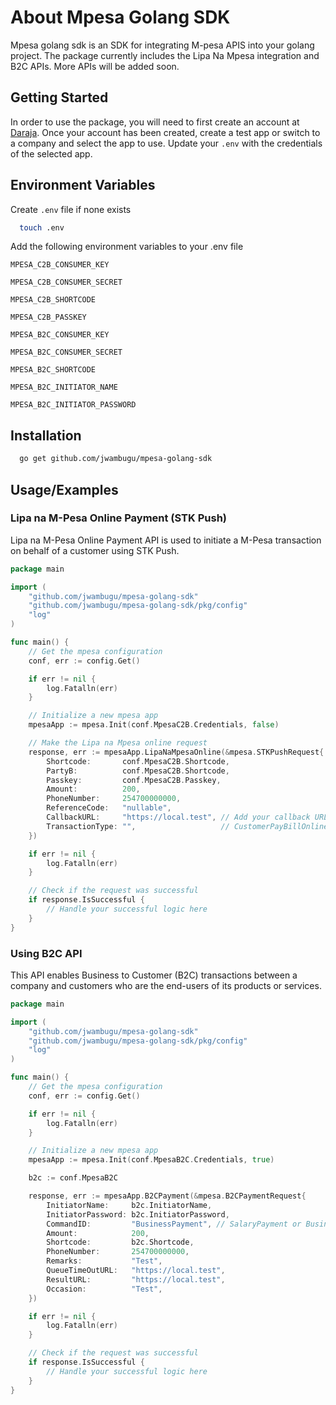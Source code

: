# About Mpesa Golang SDK

Mpesa golang sdk is an SDK for integrating M-pesa APIS into your golang project. The package currently includes the Lipa
Na Mpesa integration and B2C APIs. More APIs will be added soon.

## Getting Started

In order to use the package, you will need to first create an account at [Daraja](https://developer.safaricom.co.ke).
Once your account has been created, create a test app or switch to a company and select the app to use. Update
your `.env` with the credentials of the selected app.

## Environment Variables

Create `.env` file if none exists

```bash
  touch .env
```

Add the following environment variables to your .env file

`MPESA_C2B_CONSUMER_KEY`

`MPESA_C2B_CONSUMER_SECRET`

`MPESA_C2B_SHORTCODE`

`MPESA_C2B_PASSKEY`

`MPESA_B2C_CONSUMER_KEY`

`MPESA_B2C_CONSUMER_SECRET`

`MPESA_B2C_SHORTCODE`

`MPESA_B2C_INITIATOR_NAME`

`MPESA_B2C_INITIATOR_PASSWORD`

## Installation

```bash 
  go get github.com/jwambugu/mpesa-golang-sdk
```

## Usage/Examples

### Lipa na M-Pesa Online Payment (STK Push)

Lipa na M-Pesa Online Payment API is used to initiate a M-Pesa transaction on behalf of a customer using STK Push.

```go
package main

import (
	"github.com/jwambugu/mpesa-golang-sdk"
	"github.com/jwambugu/mpesa-golang-sdk/pkg/config"
	"log"
)

func main() {
	// Get the mpesa configuration
	conf, err := config.Get()

	if err != nil {
		log.Fatalln(err)
	}

	// Initialize a new mpesa app
	mpesaApp := mpesa.Init(conf.MpesaC2B.Credentials, false)

	// Make the Lipa na Mpesa online request
	response, err := mpesaApp.LipaNaMpesaOnline(&mpesa.STKPushRequest{
		Shortcode:       conf.MpesaC2B.Shortcode,
		PartyB:          conf.MpesaC2B.Shortcode,
		Passkey:         conf.MpesaC2B.Passkey,
		Amount:          200,
		PhoneNumber:     254700000000,
		ReferenceCode:   "nullable",
		CallbackURL:     "https://local.test", // Add your callback URL here
		TransactionType: "",                   // CustomerPayBillOnline or CustomerBuyGoodsOnline 
	})

	if err != nil {
		log.Fatalln(err)
	}

	// Check if the request was successful
	if response.IsSuccessful {
		// Handle your successful logic here 
	}
}
```

### Using B2C API

This API enables Business to Customer (B2C) transactions between a company and customers who are the end-users of its
products or services.

```go
package main

import (
	"github.com/jwambugu/mpesa-golang-sdk"
	"github.com/jwambugu/mpesa-golang-sdk/pkg/config"
	"log"
)

func main() {
	// Get the mpesa configuration
	conf, err := config.Get()

	if err != nil {
		log.Fatalln(err)
	}

	// Initialize a new mpesa app
	mpesaApp := mpesa.Init(conf.MpesaB2C.Credentials, true)

	b2c := conf.MpesaB2C

	response, err := mpesaApp.B2CPayment(&mpesa.B2CPaymentRequest{
		InitiatorName:     b2c.InitiatorName,
		InitiatorPassword: b2c.InitiatorPassword,
		CommandID:         "BusinessPayment", // SalaryPayment or BusinessPayment or PromotionPayment
		Amount:            200,
		Shortcode:         b2c.Shortcode,
		PhoneNumber:       254700000000,
		Remarks:           "Test",
		QueueTimeOutURL:   "https://local.test",
		ResultURL:         "https://local.test",
		Occasion:          "Test",
	})

	if err != nil {
		log.Fatalln(err)
	}

	// Check if the request was successful
	if response.IsSuccessful {
		// Handle your successful logic here
	}
}
```

  